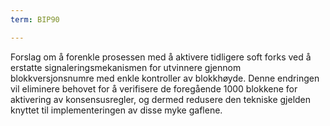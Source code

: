 ```yaml
---
term: BIP90

---
```

Forslag om å forenkle prosessen med å aktivere tidligere soft forks ved å erstatte signaleringsmekanismen for utvinnere gjennom blokkversjonsnumre med enkle kontroller av blokkhøyde. Denne endringen vil eliminere behovet for å verifisere de foregående 1000 blokkene for aktivering av konsensusregler, og dermed redusere den tekniske gjelden knyttet til implementeringen av disse myke gaflene.